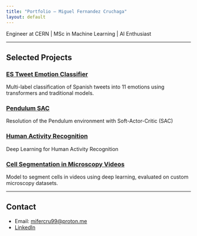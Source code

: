 ```yaml
---
title: "Portfolio – Miguel Fernandez Cruchaga"
layout: default
---
```

Engineer at CERN | MSc in Machine Learning | AI Enthusiast

---

## Selected Projects

### [ES Tweet Emotion Classifier](https://github.com/mifercru99/multilabel-tweet-emotions)
Multi-label classification of Spanish tweets into 11 emotions using transformers and traditional models.

### [Pendulum SAC](https://github.com/mifercru99/pendulum-sac)
Resolution of the Pendulum environment with Soft-Actor-Critic (SAC)

### [Human Activity Recognition](https://github.com/mifercru99/human-activity-recognition)
Deep Learning for Human Activity Recognition

### [Cell Segmentation in Microscopy Videos](https://github.com/mifercru99/cell-localization)
Model to segment cells in videos using deep learning, evaluated on custom microscopy datasets.

---

## Contact

- Email: mifercru99@proton.me
- [LinkedIn](https://www.linkedin.com/in/miguel-fernandez-cruchaga/)